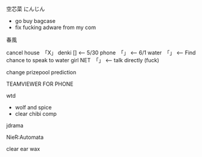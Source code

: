 空芯菜
にんじん

- go buy bagcase
- fix fucking adware from my com

春風

cancel
house　「X」 
denki [] <-- 5/30
phone　「」 <-- 6/1
water　「」 <-- Find chance to speak to water girl
NET　「」 <-- talk directly (fuck)

change prizepool prediction

TEAMVIEWER FOR PHONE

wtd
- wolf and spice
- clear chibi comp 

jdrama

NieR:Automata

clear ear wax
